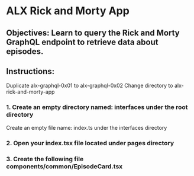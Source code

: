 # ALX Rick and Morty App

## Objectives: Learn to query the Rick and Morty GraphQL endpoint to retrieve data about episodes.

## Instructions:

Duplicate alx-graphql-0x01 to alx-graphql-0x02
Change directory to alx-rick-and-morty-app

### 1. Create an empty directory named: interfaces under the root directory

Create an empty file name: index.ts under the interfaces directory

### 2. Open your index.tsx file located under pages directory

### 3. Create the following file components/common/EpisodeCard.tsx

